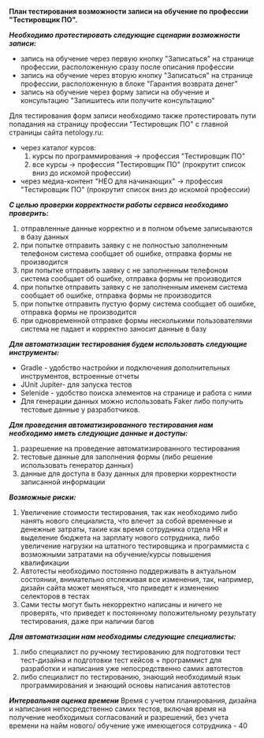 **План тестирования возможности записи на обучение по профессии "Тестировщик ПО".**

***Необходимо протестировать следующие сценарии возможности записи:***
  - запись на обучение через первую кнопку "Записаться" на странице профессии, расположенную сразу после описания профессии
  - запись на обучение через вторую кнопку "Записаться" на странице профессии, расположенную в блоке "Гарантия возврата денег"
  - запись на обучение через форму записи на обучение и консультацию "Запишитесь или получите консультацию"
 
   Для тестирования форм записи необходимо также протестировать пути попадания на страницу профессии "Тестировщик ПО" с главной страницы сайта netology.ru:
  - через каталог курсов: 
      1. курсы по программирования -> профессия "Тестировщик ПО"
      2. все курсы -> профессия "Тестировщик ПО" (прокрутит список вниз до искомой профессии)
  - через медиа-контент "НЕО для начинающих" -> профессия "Тестировщик ПО" (прокрутит список вниз до искомой профессии)

***С целью проверки корректности работы сервиса необходимо проверить:***
 1. отправленные данные корректно и в полном объеме записываются в базу данных
 2. при попытке отправить заявку с не полностью заполненным телефоном система сообщает об ошибке, отправка формы не производится
 3. при попытке отправить заявку с не заполненным телефоном система сообщает об ошибке, отправка формы не производится
 4. при попытке отправить заявку с не заполненным именем система сообщает об ошибке, отправка формы не производится
 5. при попытке отправить пустую форму система сообщает об ошибке, отправка формы не производится
 6. при одновременной отправке формы несколькими пользователями система не падает и корректно заносит данные в базу
 
***Для автоматизации тестирования будем использовать следующие инструменты:***
- Gradle - удобство настройки и подключения дополнительных инструментов, встроенные отчеты
- JUnit Jupiter- для запуска тестов
- Selenide - удобство поиска элементов на странице и работа с ними
- Для генерации данных можно использовать Faker либо получить тестовые данные у разработчиков.

***Для проведения автоматизированного тестирования нам необходимо иметь следующие данные и доступы:***
1. разрешение на проведение автоматизированного тестирования
2. тестовые данные для заполнения формы (либо решение использовать генератор данных)
3. данные для доступа в базу данных для проверки корректности записанной информации

***Возможные риски:***
1. Увеличение стоимости тестирования, так как необходимо либо нанять нового специалиста, что влечет за собой временные и денежные затраты, такие как время сотрудника отдела HR и выделение бюджета на зарплату нового сотрудника, либо увеличение нагрузки на штатного тестировщика и программиста с возможными затратами на обучение/курсы повышения  квалификации
2. Автотесты необходимо постоянно поддерживать в актуальном состоянии, внимательно отслеживая все изменения, так, например, дизайн сайта может меняться, что приведет к изменению селекторов в тестах
3. Сами тесты могут быть некорректно написаны и ничего не проверять, что приведет к постоянному положительному результату тестирования, даже при наличии багов

***Для автоматизации нам необходимы следующие специалисты:***
1. либо специалист по ручному тестированию для подготовки тест тест-дизайна и подготовки тест кейсов + программист для разработки и написания уже непосредственно самих автотестов
2. либо специалист по тестированию, знающий необходимый язык программирования и знающий основы написания автотестов

***Интервальная оценка времени***
Время с учетом планирования, дизайна и написания непосредственно самих тестов, включая время на получение необходимых согласований и разрешений, без учета времени на найм нового/ обучение уже имеющегося сотрудника - 40
